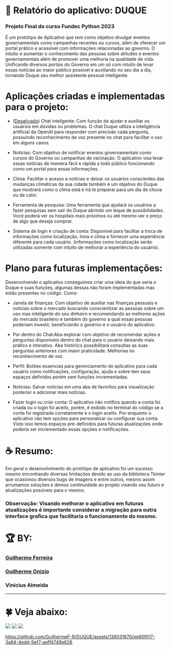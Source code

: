  
# :prince: Relatório do aplicativo: DUQUE
### Projeto Final do curso Fundec Python 2023 
É um protótipo de Aplicativo que tem como objetivo divulgar eventos governamentais como campanhas recentes ou cursos, além de oferecer um portal prático e acessível com informações relacionadas ao governo. 
O intuito é aumentar o conhecimento das pessoas sobre atitudes e eventos governamentais além de promover uma melhoria na qualidade de vida. 
Unificando diversos portais do Governo em um só com intuito de levar essas notícias ao maior público possível e auxiliando no seu dia a dia, tornando Duque seu melhor assistente pessoal inteligente.

# Aplicações criadas e implementadas para o projeto:

+ ([Desativado](https://github.com/GuilhermeF-R/DUQUE/blob/main/Chave%20de%20API%20desativada)) Chat inteligente: Com função de ajudar e auxiliar os usuários em dúvidas ou problemas. O chat Duque utiliza a inteligência artificial da OpenAI para responder com precisão cada pergunta, possuindo
reconhecimento de voz presente no chat para facilitar o uso em alguns casos.

+ Notícias: Com objetivo de notificar eventos governamentais como cursos do Governo ou campanhas de vacinação. O aplicativo visa 
levar essas notícias de maneira fácil e rápida a todo público funcionando como um portal para essas informações.

+ Clima: Facilitar o acesso a notícias e deixar os usuários conscientes das mudanças climáticas da sua cidade também é um objetivo do Duque que mostrará como o clima está e irá te preparar para um dia de chuva ou de calor.

+ Ferramenta de pesquisa: Uma ferramenta que ajudará os usuários a fazer pesquisas sem sair do Duque abrindo um leque de possibilidades. Você poderá ver os hospitais mais próximos ou até mesmo ver o preço de algo que deseja comprar.

+ Sistema de login e criação de conta: Disponível para facilitar a troca de informações como localização, hora e clima e fornecer uma experiência diferente para cada usuário.
(informações como localização serão utilizadas somente com intuito de melhorar a experiência do usuário).

# Plano para futuras implementações:
Desenvolvendo o aplicativo conseguimos criar uma ideia do que seria o Duque e suas funções, algumas dessas não foram implementadas mas estão presentes no código. Como:

+ Janela de finanças: Com objetivo de auxiliar nas finanças pessoais e notícias sobre o mercado buscando conscientizar as pessoas sobre um uso mas inteligente do seu dinheiro e recomendando as melhores ações do mercado brasileiro 
e também do governo a qual essas pessoas poderiam investir, beneficiando o governo e o usuário do aplicativo.

+ Por dentro do Chat:Aba explorar com objetivo de recomendar ações e perguntas disponíveis dentro do chat para o usuário deixando mais prático e interativo. Aba histórico possibilitará consultas as suas perguntas anteriores com maior praticidade.
Melhorias no reconhecimento de voz.

+ Perfil: Botões essencias para gerenciamento do aplicativo para cada usuário como notificações, configuração, ajuda e sobre tem seus espaços definidos porém sem funções incrementadas.

+ Notícias: Salvar notícias em uma aba de favoritos para visualização posterior e adicionar mais notícias. 

+ Fazer login ou criar conta: O aplicativo não notifica quando a conta foi criada ou o login foi aceito, porém, é exibido no terminal do código se a conta foi registrada corretamente e o login aceito.
Por enquanto o aplicativo não tem opções para personalizar ou configurar sua conta.
Visto isso temos espaços pré-definidos para futuras atualizações onde poderia ser incrementado essas opções e notificações.

# :coffee: Resumo:
Em geral o desenvolvimento do protótipo de aplicativo foi um sucesso mesmo encontrando diversas limitações devido ao uso da biblioteca Tkinter que ocasionou diversos bugs de imagens e entre outros, 
mesmo assim arrumamos soluções e demos continuidade ao projeto visando seu futuro e atualizações possíveis para o mesmo.

### Observação: Visando melhorar o aplicativo em futuras atualizações é importante considerar a migração para outra interface grafíca que facilitaria o funcionamento do mesmo. 

# :trophy: BY:
### [Guilherme Ferreira](https://github.com/GuilhermeF-R)
### [Guilherme Onizio](https://github.com/GuilhermeOnizio)
### Vinicius Almeida
------------------------------------------------------------------------------------------------------------------------------------------------------------------------------------------------------------------------------------------------------------------------------

# :four_leaf_clover: Veja abaixo:
<a href="https://www.instagram.com/devgferreira/" target="_blank"><img loading="lazy" src="https://img.shields.io/badge/-Instagram-%23E4405F?style=for-the-badge&logo=instagram&logoColor=white" target="_blank"></a>
<a href="https://www.linkedin.com/in/guilherme-ferreira-25738427a/" target="_blank"><img loading="lazy" src="https://img.shields.io/badge/-LinkedIn-%230077B5?style=for-the-badge&logo=linkedin&logoColor=white" target="_blank"></a> <a href="https://www.tiktok.com/@devgferreira" target="_blank"><img loading="lazy" src="https://img.shields.io/badge/-tiktok-617?style=for-the-badge&logo=tiktok" target="_blank"></a>  


https://github.com/GuilhermeF-R/DUQUE/assets/136031870/ee60f017-3a84-4edd-9ef7-aeff4749e626







